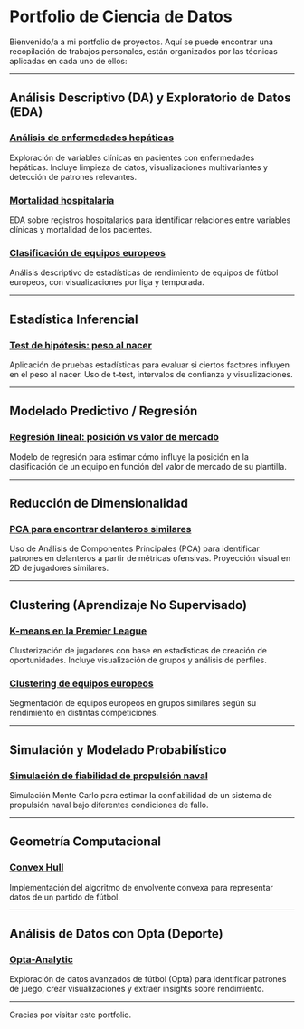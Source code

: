 # Portfolio de Ciencia de Datos

Bienvenido/a a mi portfolio de proyectos. Aquí se puede encontrar una recopilación de trabajos personales, están organizados por las técnicas aplicadas en cada uno de ellos:

---

## Análisis Descriptivo (DA) y Exploratorio de Datos (EDA)

### [Análisis de enfermedades hepáticas](https://github.com/Xrogeer/hospital_hepatic_disease_DA_EDA)
Exploración de variables clínicas en pacientes con enfermedades hepáticas. Incluye limpieza de datos, visualizaciones multivariantes y detección de patrones relevantes.

### [Mortalidad hospitalaria](https://github.com/Xrogeer/hospital_mortality_EDA)
EDA sobre registros hospitalarios para identificar relaciones entre variables clínicas y mortalidad de los pacientes.

### [Clasificación de equipos europeos](https://github.com/Xrogeer/clasification_european_teams)
Análisis descriptivo de estadísticas de rendimiento de equipos de fútbol europeos, con visualizaciones por liga y temporada.

---

## Estadística Inferencial

### [Test de hipótesis: peso al nacer](https://github.com/Xrogeer/birthwt_hypothesis_test)
Aplicación de pruebas estadísticas para evaluar si ciertos factores influyen en el peso al nacer. Uso de t-test, intervalos de confianza y visualizaciones.

---

## Modelado Predictivo / Regresión

### [Regresión lineal: posición vs valor de mercado](https://github.com/Xrogeer/linear_regression_positionvsvalues)
Modelo de regresión para estimar cómo influye la posición en la clasificación de un equipo en función del valor de mercado de su plantilla.

---

## Reducción de Dimensionalidad

### [PCA para encontrar delanteros similares](https://github.com/Xrogeer/PCA_finding_similar_forwards)
Uso de Análisis de Componentes Principales (PCA) para identificar patrones en delanteros a partir de métricas ofensivas. Proyección visual en 2D de jugadores similares.

---

## Clustering (Aprendizaje No Supervisado)

### [K-means en la Premier League](https://github.com/Xrogeer/kmeans_SCA_premier_league)
Clusterización de jugadores con base en estadísticas de creación de oportunidades. Incluye visualización de grupos y análisis de perfiles.

### [Clustering de equipos europeos](https://github.com/Xrogeer/clustering_european_teams)
Segmentación de equipos europeos en grupos similares según su rendimiento en distintas competiciones.

---

## Simulación y Modelado Probabilístico

### [Simulación de fiabilidad de propulsión naval](https://github.com/Xrogeer/ship_propulsion_reliability_simulation)
Simulación Monte Carlo para estimar la confiabilidad de un sistema de propulsión naval bajo diferentes condiciones de fallo.

---

## Geometría Computacional

### [Convex Hull](https://github.com/Xrogeer/convex-hull)
Implementación del algoritmo de envolvente convexa para representar datos de un partido de fútbol.

---

## Análisis de Datos con Opta (Deporte)

### [Opta-Analytic](https://github.com/Xrogeer/opta-analytic)
Exploración de datos avanzados de fútbol (Opta) para identificar patrones de juego, crear visualizaciones y extraer insights sobre rendimiento.

---

Gracias por visitar este portfolio. 
